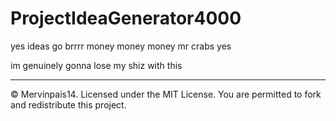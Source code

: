 # ProjectIdeaGenerator4000

yes ideas go brrrr money money money mr crabs yes

im genuinely gonna lose my shiz with this

------

© Mervinpais14. Licensed under the MIT License. You are permitted to fork and redistribute this project.